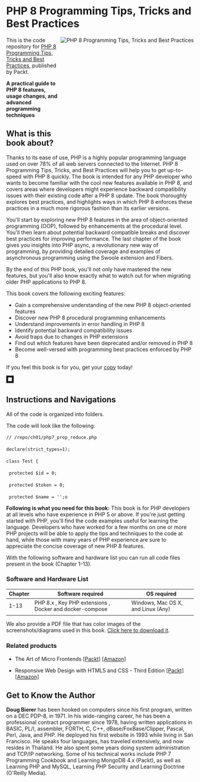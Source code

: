 # PHP 8 Programming Tips, Tricks and Best Practices

<a href="https://www.packtpub.com/product/php-8-programming-tips-tricks-and-best-practices/9781801071871"><img src="https://static.packt-cdn.com/products/9781801071871/cover/smaller" alt="PHP 8 Programming Tips, Tricks and Best Practices" height="256px" align="right"></a>

This is the code repository for [PHP 8 Programming Tips, Tricks and Best Practices](https://www.packtpub.com/product/php-8-programming-tips-tricks-and-best-practices/9781801071871), published by Packt.

**A practical guide to PHP 8 features, usage changes, and advanced programming techniques**


## What is this book about?

Thanks to its ease of use, PHP is a highly popular programming language used on over 78% of all web servers connected to the Internet. PHP 8 Programming Tips, Tricks, and Best Practices will help you to get up-to-speed with PHP 8 quickly. The book is intended for any PHP developer who wants to become familiar with the cool new features available in PHP 8, and covers areas where developers might experience backward compatibility issues with their existing code after a PHP 8 update. The book thoroughly explores best practices, and highlights ways in which PHP 8 enforces these practices in a much more rigorous fashion than its earlier versions.

You'll start by exploring new PHP 8 features in the area of object-oriented programming (OOP), followed by enhancements at the procedural level. You'll then learn about potential backward compatible breaks and discover best practices for improving performance. The last chapter of the book gives you insights into PHP async, a revolutionary new way of programming, by providing detailed coverage and examples of asynchronous programming using the Swoole extension and Fibers.

By the end of this PHP book, you'll not only have mastered the new features, but you'll also know exactly what to watch out for when migrating older PHP applications to PHP 8.

This book covers the following exciting features: 
* Gain a comprehensive understanding of the new PHP 8 object-oriented features
* Discover new PHP 8 procedural programming enhancements
* Understand improvements in error handling in PHP 8
* Identify potential backward compatibility issues
* Avoid traps due to changes in PHP extensions
* Find out which features have been deprecated and/or removed in PHP 8
* Become well-versed with programming best practices enforced by PHP 8

If you feel this book is for you, get your [copy](https://www.amazon.in/Programming-Tips-Tricks-Best-Practices-ebook/dp/B0964DS7KN/ref=sr_1_1?dchild=1&keywords=PHP+8+Programming+Tips%2C+Tricks+and+Best+Practices&qid=1627653387&sr=8-1) today!

<a href="https://www.packtpub.com/product/php-8-programming-tips-tricks-and-best-practices/9781801071871"><img src="https://raw.githubusercontent.com/PacktPublishing/GitHub/master/GitHub.png" alt="https://www.packtpub.com/" border="5" /></a>

## Instructions and Navigations
All of the code is organized into folders.

The code will look like the following:
```
// /repo/ch01/php7_prop_reduce.php 

declare(strict_types=1); 

class Test { 

 protected $id = 0; 

 protected $token = 0; 

 protected $name = '';o

```

**Following is what you need for this book:**
This book is for PHP developers at all levels who have experience in PHP 5 or above. If you're just getting started with PHP, you'll find the code examples useful for learning the language. Developers who have worked for a few months on one or more PHP projects will be able to apply the tips and techniques to the code at hand, while those with many years of PHP experience are sure to appreciate the concise coverage of new PHP 8 features.

With the following software and hardware list you can run all code files present in the book (Chapter 1-13).

### Software and Hardware List

| Chapter  | Software required                                                                    | OS required                        |
| -------- | -------------------------------------------------------------------------------------| -----------------------------------|
|  	1-13	   |   	PHP 8.x , Key PHP extensions , Docker and docker-compose 						                                            			  | Windows, Mac OS X, and Linux (Any) |
|          |   		

We also provide a PDF file that has color images of the screenshots/diagrams used in this book. [Click here to download it](https://static.packt-cdn.com/downloads/9781801071871_ColorImages.pdf).

### Related products <Other books you may enjoy>
* The Art of Micro Frontends [[Packt]](https://www.packtpub.com/product/the-art-of-micro-frontends/9781800563568) [[Amazon]](https://www.amazon.in/Art-Micro-Frontends-compositional-application/dp/1800563566/ref=sr_1_1?dchild=1&keywords=The+Art+of+Micro+Frontends&qid=1627654123&sr=8-1)

* Responsive Web Design with HTML5 and CSS - Third Edition [[Packt]](https://www.packtpub.com/product/responsive-web-design-with-html5-and-css-third-edition/9781839211560) [[Amazon]](https://www.amazon.in/Responsive-Web-Design-HTML5-CSS/dp/1839211563/ref=sr_1_1?dchild=1&keywords=Responsive+Web+Design+with+HTML5+and+CSS+-+Third+Edition&qid=1627654232&sr=8-1)
 

  
  
## Get to Know the Author
**Doug Bierer** has been hooked on computers since his first program, written on a DEC PDP-8, in 1971. In his wide-ranging career, he has been a professional contract programmer since 1978, having written applications in BASIC, PL/I, assembler, FORTH, C, C++, dBase/FoxBase/Clipper, Pascal, Perl, Java, and PHP. He deployed his first website in 1993 while living in San Francisco. He speaks four languages, has traveled extensively, and now resides in Thailand. He also spent some years doing system administration and TCP/IP networking. Some of his technical works include PHP 7 Programming Cookbook and Learning MongoDB 4.x (Packt), as well as Learning PHP and MySQL, Learning PHP Security and Learning Doctrine (O'Reilly Media).
